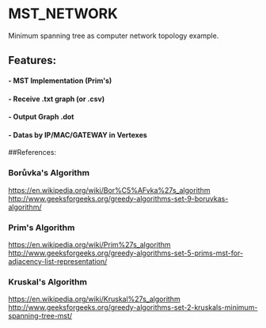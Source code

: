 # MST_NETWORK
Minimum spanning tree as computer network topology example.
## Features:
#### - MST Implementation (Prim's)
#### - Receive .txt graph (or .csv)
#### - Output Graph .dot
#### - Datas by IP/MAC/GATEWAY in Vertexes


##References:
### Borůvka's Algorithm
https://en.wikipedia.org/wiki/Bor%C5%AFvka%27s_algorithm
http://www.geeksforgeeks.org/greedy-algorithms-set-9-boruvkas-algorithm/
  
### Prim's Algorithm
https://en.wikipedia.org/wiki/Prim%27s_algorithm
http://www.geeksforgeeks.org/greedy-algorithms-set-5-prims-mst-for-adjacency-list-representation/

### Kruskal's Algorithm
https://en.wikipedia.org/wiki/Kruskal%27s_algorithm
http://www.geeksforgeeks.org/greedy-algorithms-set-2-kruskals-minimum-spanning-tree-mst/
